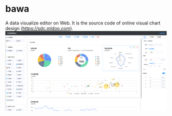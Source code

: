 # bawa
A data visualize editor on Web. It is the source code of online visual chart design (https://sdc.mldoo.com).
![](assets/截屏2024-02-02%2010.57.35.png)